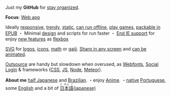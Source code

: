 Just my **GitHub** for
[stay organized](https://www.youtube.com/watch?v=s8yT8Eh_efE).

**Focus**: [Web app](http://www.sitepoint.com/long-live-web-app/)

Ideally
[responsive](https://www.youtube.com/watch?v=snQp757_Rr0), [trendy](http://thenextweb.com/dd/2015/07/24/6-design-trends-taking-over-the-web/), [static](http://www.staticapps.org/), [can run offline](https://developer.mozilla.org/en-US/Apps/Build/Offline), [play games](http://www.awwwards.com/current-state-and-the-future-of-html5-games.html), [packable in EPUB](http://toc.oreilly.com/2012/09/html5-epub-3-and-ebooks-vs-web-apps.html)
・
Minimal [design](http://thenextweb.com/dd/2015/06/09/7-pillars-of-minimalist-web-design/) and scripts for run faster
・
[End IE support](http://venturebeat.com/2015/07/28/microsoft-edge-on-windows-10-the-browser-that-will-finally-kill-ie/) for enjoy [new features](http://caniuse.com/) as [flexbox](https://philipwalton.github.io/solved-by-flexbox/)

[SVG](https://en.wikipedia.org/wiki/Cascading_Style_Sheets) 
for 
[logos](https://worldvectorlogo.com/), 
[icons](http://www.flaticon.com/most-downloaded/), 
[math](https://www.mathjax.org/) 
or 
[gaiji](https://en.wiktionary.org/wiki/%E5%A4%96%E5%AD%97). 
[Sharp in any screen](https://en.wikipedia.org/wiki/Vector_graphics) 
and 
[can be animated](http://snapsvg.io).

[Outsource](http://cloudcannon.com/tips/2014/12/12/the-ultimate-list-of-services-for-static-websites.html) are handy but slowdown when overused, as [Webfonts](https://www.google.com/fonts), [Social Login](https://en.wikipedia.org/wiki/Social_login) &amp;
frameworks ([CSS](http://www.cssauthor.com/css-frameworks/), [JS](http://beebom.com/2015/04/best-javascript-frameworks-and-libraries), [Node](http://nodeframework.com/), [Meteor](https://www.meteor.com/)).

**About me** [half Japanese](https://en.wikipedia.org/wiki/H%C4%81fu) and [Brazilian](https://en.wikipedia.org/wiki/Japanese_Brazilian).
・enjoy [Anime](https://en.wikipedia.org/wiki/Anime).
・[native](https://en.wikipedia.org/wiki/Native_language) [Portuguese](https://en.wikipedia.org/wiki/Portuguese_language),
some
[English](https://en.wikipedia.org/wiki/English_language)
and a bit of 
[<ruby>日本語<rt>に ほん ご</ruby>(japanese)](https://en.wikipedia.org/wiki/Japanese_language)




